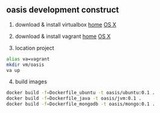 ## oasis development construct
1. download & install virtualbox
[home](https://www.virtualbox.org/wiki/Downloads)
[OS X](http://download.virtualbox.org/virtualbox/4.3.28/VirtualBox-4.3.28-100309-OSX.dmg)

2. download & install vagrant
[home](https://www.vagrantup.com/downloads.html)
[OS X](https://dl.bintray.com/mitchellh/vagrant/vagrant_1.7.2.dmg)

3. location project

```bash
alias va=vagrant
mkdir vm/oasis
va up
```

4. build images
```sh
docker build -f=Dockerfile_ubuntu -t oasis/ubuntu:0.1 .
docker build -f=Dockerfile_java -t oasis/jvm:0.1 .
docker build -f=Dockerfile_mongodb -t oasis/mongo:0.1 .
```
